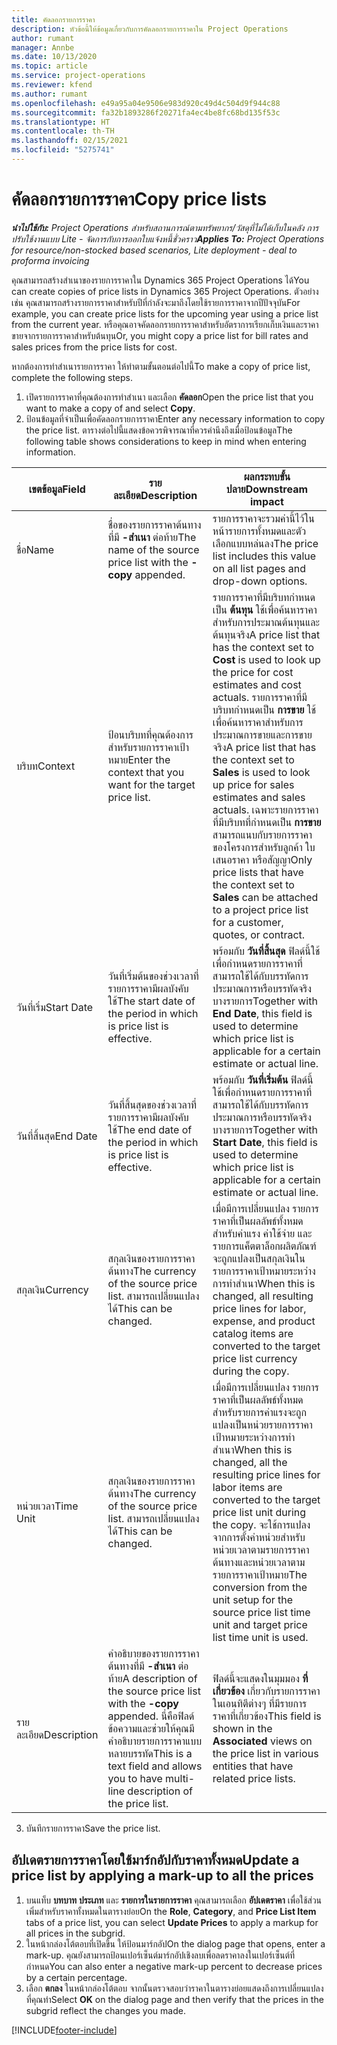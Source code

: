 ```yaml
---
title: คัดลอกรายการราคา
description: หัวข้อนี้ให้ข้อมูลเกี่ยวกับการคัดลอกรายการราคาใน Project Operations
author: rumant
manager: Annbe
ms.date: 10/13/2020
ms.topic: article
ms.service: project-operations
ms.reviewer: kfend
ms.author: rumant
ms.openlocfilehash: e49a95a04e9506e983d920c49d4c504d9f944c88
ms.sourcegitcommit: fa32b1893286f20271fa4ec4be8fc68bd135f53c
ms.translationtype: HT
ms.contentlocale: th-TH
ms.lasthandoff: 02/15/2021
ms.locfileid: "5275741"
---
```

# <a name="copy-price-lists"></a><span data-ttu-id="4e8ef-103">คัดลอกรายการราคา</span><span class="sxs-lookup"><span data-stu-id="4e8ef-103">Copy price lists</span></span>

<span data-ttu-id="4e8ef-104">_**นำไปใช้กับ:** Project Operations สำหรับสถานการณ์ตามทรัพยากร/วัสดุที่ไม่ได้เก็บในคลัง การปรับใช้งานแบบ Lite - จัดการกับการออกใบแจ้งหนี้ชั่วคราว_</span><span class="sxs-lookup"><span data-stu-id="4e8ef-104">_**Applies To:** Project Operations for resource/non-stocked based scenarios, Lite deployment - deal to proforma invoicing_</span></span>

<span data-ttu-id="4e8ef-105">คุณสามารถสร้างสำเนาของรายการราคาใน Dynamics 365 Project Operations ได้</span><span class="sxs-lookup"><span data-stu-id="4e8ef-105">You can create copies of price lists in Dynamics 365 Project Operations.</span></span> <span data-ttu-id="4e8ef-106">ตัวอย่างเช่น คุณสามารถสร้างรายการราคาสำหรับปีที่กำลังจะมาถึงโดยใช้รายการราคาจากปีปัจจุบัน</span><span class="sxs-lookup"><span data-stu-id="4e8ef-106">For example, you can create price lists for the upcoming year using a price list from the current year.</span></span>  <span data-ttu-id="4e8ef-107">หรือคุณอาจคัดลอกรายการราคาสำหรับอัตราการเรียกเก็บเงินและราคาขายจากรายการราคาสำหรับต้นทุน</span><span class="sxs-lookup"><span data-stu-id="4e8ef-107">Or, you might copy a price list for bill rates and sales prices from the price lists for cost.</span></span> 

<span data-ttu-id="4e8ef-108">หากต้องการทำสำเนารายการราคา ให้ทำตามขั้นตอนต่อไปนี้</span><span class="sxs-lookup"><span data-stu-id="4e8ef-108">To make a copy of price list, complete the following steps.</span></span>

1. <span data-ttu-id="4e8ef-109">เปิดรายการราคาที่คุณต้องการทำสำเนา และเลือก **คัดลอก**</span><span class="sxs-lookup"><span data-stu-id="4e8ef-109">Open the price list that you want to make a copy of and select **Copy**.</span></span>
2. <span data-ttu-id="4e8ef-110">ป้อนข้อมูลที่จำเป็นเพื่อคัดลอกรายการราคา</span><span class="sxs-lookup"><span data-stu-id="4e8ef-110">Enter any necessary information to copy the price list.</span></span> <span data-ttu-id="4e8ef-111">ตารางต่อไปนี้แสดงข้อควรพิจารณาที่ควรคำนึงถึงเมื่อป้อนข้อมูล</span><span class="sxs-lookup"><span data-stu-id="4e8ef-111">The following table shows considerations to keep in mind when entering information.</span></span>

| <span data-ttu-id="4e8ef-112">เขตข้อมูล</span><span class="sxs-lookup"><span data-stu-id="4e8ef-112">Field</span></span> | <span data-ttu-id="4e8ef-113">รายละเอียด</span><span class="sxs-lookup"><span data-stu-id="4e8ef-113">Description</span></span> | <span data-ttu-id="4e8ef-114">ผลกระทบขั้นปลาย</span><span class="sxs-lookup"><span data-stu-id="4e8ef-114">Downstream impact</span></span> |
| --- | --- | --- |
| <span data-ttu-id="4e8ef-115">ชื่อ</span><span class="sxs-lookup"><span data-stu-id="4e8ef-115">Name</span></span> | <span data-ttu-id="4e8ef-116">ชื่อของรายการราคาต้นทางที่มี **-สำเนา** ต่อท้าย</span><span class="sxs-lookup"><span data-stu-id="4e8ef-116">The name of the source price list with the **-copy** appended.</span></span> | <span data-ttu-id="4e8ef-117">รายการราคาจะรวมค่านี้ไว้ในหน้ารายการทั้งหมดและตัวเลือกแบบหล่นลง</span><span class="sxs-lookup"><span data-stu-id="4e8ef-117">The price list includes this value on all list pages and drop-down options.</span></span> |
| <span data-ttu-id="4e8ef-118">บริบท</span><span class="sxs-lookup"><span data-stu-id="4e8ef-118">Context</span></span> | <span data-ttu-id="4e8ef-119">ป้อนบริบทที่คุณต้องการสำหรับรายการราคาเป้าหมาย</span><span class="sxs-lookup"><span data-stu-id="4e8ef-119">Enter the context that you want for the target price list.</span></span> | <span data-ttu-id="4e8ef-120">รายการราคาที่มีบริบทกำหนดเป็น **ต้นทุน** ใช้เพื่อค้นหาราคาสำหรับการประมาณต้นทุนและต้นทุนจริง</span><span class="sxs-lookup"><span data-stu-id="4e8ef-120">A price list that has the context set to **Cost** is used to look up the price for cost estimates and cost actuals.</span></span> <span data-ttu-id="4e8ef-121">รายการราคาที่มีบริบทกำหนดเป็น **การขาย** ใช้เพื่อค้นหาราคาสำหรับการประมาณการขายและการขายจริง</span><span class="sxs-lookup"><span data-stu-id="4e8ef-121">A price list that has the context set to **Sales** is used to look up price for sales estimates and sales actuals.</span></span> <span data-ttu-id="4e8ef-122">เฉพาะรายการราคาที่มีบริบทที่กำหนดเป็น **การขาย** สามารถแนบกับรายการราคาของโครงการสำหรับลูกค้า ใบเสนอราคา หรือสัญญา</span><span class="sxs-lookup"><span data-stu-id="4e8ef-122">Only price lists that have the context set to **Sales** can be attached to a project price list for a customer, quotes, or contract.</span></span> |
| <span data-ttu-id="4e8ef-123">วันที่เริ่ม</span><span class="sxs-lookup"><span data-stu-id="4e8ef-123">Start Date</span></span> | <span data-ttu-id="4e8ef-124">วันที่เริ่มต้นของช่วงเวลาที่รายการราคามีผลบังคับใช้</span><span class="sxs-lookup"><span data-stu-id="4e8ef-124">The start date of the period in which is price list is effective.</span></span> | <span data-ttu-id="4e8ef-125">พร้อมกับ **วันที่สิ้นสุด** ฟิลด์นี้ใช้เพื่อกำหนดรายการราคาที่สามารถใช้ได้กับบรรทัดการประมาณการหรือบรรทัดจริงบางรายการ</span><span class="sxs-lookup"><span data-stu-id="4e8ef-125">Together with **End Date**, this field is used to determine which price list is applicable for a certain estimate or actual line.</span></span> |
| <span data-ttu-id="4e8ef-126">วันที่สิ้นสุด</span><span class="sxs-lookup"><span data-stu-id="4e8ef-126">End Date</span></span> | <span data-ttu-id="4e8ef-127">วันที่สิ้นสุดของช่วงเวลาที่รายการราคามีผลบังคับใช้</span><span class="sxs-lookup"><span data-stu-id="4e8ef-127">The end date of the period in which is price list is effective.</span></span> | <span data-ttu-id="4e8ef-128">พร้อมกับ **วันที่เริ่มต้น** ฟิลด์นี้ใช้เพื่อกำหนดรายการราคาที่สามารถใช้ได้กับบรรทัดการประมาณการหรือบรรทัดจริงบางรายการ</span><span class="sxs-lookup"><span data-stu-id="4e8ef-128">Together with **Start Date**, this field is used to determine which price list is applicable for a certain estimate or actual line.</span></span> |
| <span data-ttu-id="4e8ef-129">สกุลเงิน</span><span class="sxs-lookup"><span data-stu-id="4e8ef-129">Currency</span></span> | <span data-ttu-id="4e8ef-130">สกุลเงินของรายการราคาต้นทาง</span><span class="sxs-lookup"><span data-stu-id="4e8ef-130">The currency of the source price list.</span></span> <span data-ttu-id="4e8ef-131">สามารถเปลี่ยนแปลงได้</span><span class="sxs-lookup"><span data-stu-id="4e8ef-131">This can be changed.</span></span> | <span data-ttu-id="4e8ef-132">เมื่อมีการเปลี่ยนแปลง รายการราคาที่เป็นผลลัพธ์ทั้งหมดสำหรับค่าแรง ค่าใช้จ่าย และรายการแค็ตตาล็อกผลิตภัณฑ์จะถูกแปลงเป็นสกุลเงินในรายการราคาเป้าหมายระหว่างการทำสำเนา</span><span class="sxs-lookup"><span data-stu-id="4e8ef-132">When this is changed, all resulting price lines for labor, expense, and product catalog items are converted to the target price list currency during the copy.</span></span> |
| <span data-ttu-id="4e8ef-133">หน่วยเวลา</span><span class="sxs-lookup"><span data-stu-id="4e8ef-133">Time Unit</span></span> | <span data-ttu-id="4e8ef-134">สกุลเงินของรายการราคาต้นทาง</span><span class="sxs-lookup"><span data-stu-id="4e8ef-134">The currency of the source price list.</span></span> <span data-ttu-id="4e8ef-135">สามารถเปลี่ยนแปลงได้</span><span class="sxs-lookup"><span data-stu-id="4e8ef-135">This can be changed.</span></span> | <span data-ttu-id="4e8ef-136">เมื่อมีการเปลี่ยนแปลง รายการราคาที่เป็นผลลัพธ์ทั้งหมดสำหรับรายการค่าแรงจะถูกแปลงเป็นหน่วยรายการราคาเป้าหมายระหว่างการทำสำเนา</span><span class="sxs-lookup"><span data-stu-id="4e8ef-136">When this is changed, all the resulting price lines for labor items are converted to the target price list unit during the copy.</span></span> <span data-ttu-id="4e8ef-137">จะใช้การแปลงจากการตั้งค่าหน่วยสำหรับหน่วยเวลาตามรายการราคาต้นทางและหน่วยเวลาตามรายการราคาเป้าหมาย</span><span class="sxs-lookup"><span data-stu-id="4e8ef-137">The conversion from the unit setup for the source price list time unit and target price list time unit is used.</span></span> |
| <span data-ttu-id="4e8ef-138">รายละเอียด</span><span class="sxs-lookup"><span data-stu-id="4e8ef-138">Description</span></span> | <span data-ttu-id="4e8ef-139">คำอธิบายของรายการราคาต้นทางที่มี **-สำเนา** ต่อท้าย</span><span class="sxs-lookup"><span data-stu-id="4e8ef-139">A description of the source price list with the **-copy** appended.</span></span> <span data-ttu-id="4e8ef-140">นี่คือฟิลด์ข้อความและช่วยให้คุณมีคำอธิบายรายการราคาแบบหลายบรรทัด</span><span class="sxs-lookup"><span data-stu-id="4e8ef-140">This is a text field and allows you to have multi-line description of the price list.</span></span> | <span data-ttu-id="4e8ef-141">ฟิลด์นี้จะแสดงในมุมมอง **ที่เกี่ยวข้อง** เกี่ยวกับรายการราคาในเอนทิตีต่างๆ ที่มีรายการราคาที่เกี่ยวข้อง</span><span class="sxs-lookup"><span data-stu-id="4e8ef-141">This field is shown in the **Associated** views on the price list in various entities that have related price lists.</span></span> |

3. <span data-ttu-id="4e8ef-142">บันทึกรายการราคา</span><span class="sxs-lookup"><span data-stu-id="4e8ef-142">Save the price list.</span></span> 

## <a name="update-a-price-list-by-applying-a-mark-up-to-all-the-prices"></a><span data-ttu-id="4e8ef-143">อัปเดตรายการราคาโดยใช้มาร์กอัปกับราคาทั้งหมด</span><span class="sxs-lookup"><span data-stu-id="4e8ef-143">Update a price list by applying a mark-up to all the prices</span></span>

1. <span data-ttu-id="4e8ef-144">บนแท็บ **บทบาท** **ประเภท** และ **รายการในรายการราคา** คุณสามารถเลือก **อัปเดตราคา** เพื่อใช้ส่วนเพิ่มสำหรับราคาทั้งหมดในตารางย่อย</span><span class="sxs-lookup"><span data-stu-id="4e8ef-144">On the **Role**, **Category**, and **Price List Item** tabs of a price list, you can select **Update Prices** to apply a markup for all prices in the subgrid.</span></span> 
2. <span data-ttu-id="4e8ef-145">ในหน้ากล่องโต้ตอบที่เปิดขึ้น ให้ป้อนมาร์กอัป</span><span class="sxs-lookup"><span data-stu-id="4e8ef-145">On the dialog page that opens, enter a mark-up.</span></span> <span data-ttu-id="4e8ef-146">คุณยังสามารถป้อนเปอร์เซ็นต์มาร์กอัปเชิงลบเพื่อลดราคาลงในเปอร์เซ็นต์ที่กำหนด</span><span class="sxs-lookup"><span data-stu-id="4e8ef-146">You can also enter a negative mark-up percent to decrease prices by a certain percentage.</span></span> 
3. <span data-ttu-id="4e8ef-147">เลือก **ตกลง** ในหน้ากล่องโต้ตอบ จากนั้นตรวจสอบว่าราคาในตารางย่อยแสดงถึงการเปลี่ยนแปลงที่คุณทำ</span><span class="sxs-lookup"><span data-stu-id="4e8ef-147">Select **OK** on the dialog page and then verify that the prices in the subgrid reflect the changes you made.</span></span>


[!INCLUDE[footer-include](../includes/footer-banner.md)]